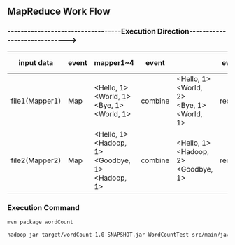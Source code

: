 ## MapReduce Work Flow

### ----------------------------------Execution Direction----------------------------->

| input data     | event | mapper1~4                                                      | event   |                                                          | event  | output data(merged)                                                         |
| -------------- | ----- | -------------------------------------------------------------- | ------- | -------------------------------------------------------- | ------ | --------------------------------------------------------------------------- |
| file1(Mapper1) | Map   | <Hello, 1><br /><World, 1><br /><Bye, 1><br /><World, 1>       | combine | <Hello, 1><br /><World, 2><br /><Bye, 1><br /><World, 1> | reduce | <Bye, 1><br /><Goodbye, 1><br /><Hadoop, 2><br /><Hello, 2><br /><World, 2> |
| file2(Mapper2) | Map   | <Hello, 1><br /><Hadoop, 1><br /><Goodbye, 1><br /><Hadoop, 1> | combine | <Hello, 1><br /><Hadoop, 2><br /><Goodbye, 1>            | reduce |                                                                             |

### Execution Command

````Bash
mvn package wordCount
````

````Bash
hadoop jar target/wordCount-1.0-SNAPSHOT.jar WordCountTest src/main/java/input/ src/main/java/output/result
````
